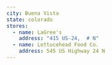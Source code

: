 ```yaml
---
city: Buena Vista
state: colorado
stores:
  - name: LaGree's
    address: "415 US-24,  # N"
  - name: Lettucehead Food Co.
    address: 545 US Highway 24 N
---
```

